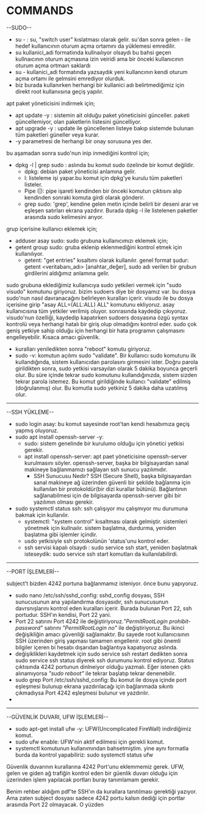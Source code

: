 # COMMANDS 

--SUDO--

* su - : su, "switch user" kıslatması olarak gelir. su'dan sonra gelen - ile hedef kullanıcının oturum açma ortamını da yüklemesi emredilir.
* su kullanici_adi formatiında kullnaılıyor olsaydı bu bahsi geçen kullnaıcının oturum açmasına izin veiridi ama bir önceki kullanıcının oturum açma ortmaın saklardı
* su - kullanici_adi formatında yazsaydık yeni kullancının kendi oturum açma ortamı ile gelmsini emrediyor olurduk.
* biz burada kullanırken herhangi bir kullanici adı belirtmediğimiz için direkt root kullanıısına geçiş yapılır. 

apt paket yöneticisini indirmek için;
* apt update -y : sistemin ait olduğu paket yöneticisini günceller. paketi güncellemiyor, olan paketlerin listesini güncelliyor. 
* apt upgrade -y : update ile güncellenen listeye bakıp sistemde bulunan tüm paketleri güneller veya kurar.
* -y parametresi de herhangi bir onay sorusuna yes der. 

bu aşamadan sonra sudo'nun inip inmediğini kontrol için;
* dpkg -l | grep sudo : aslında bu komut sudo özelinde bir komut değildir.
    - dpkg: debian paket yöneticisi anlamına gelir.
    -  l: listeleme işi yapar.bu komut için dpkg'ye kurulu tüm paketleri listeler.
    - Pipe (|): pipe işareti kendinden bir önceki komutun çıktısını alıp kendinden sonraki komuta girdi olarak gönderir.
    - grep sudo: 'grep', kendine gelen  metin içinde belirli bir deseni arar ve eşleşen satırları ekrana yazdırır. Burada dpkg -l ile listelenen paketler arasında sudo kelimesini arıyor.

grup içerisine kullanıcı eklemek için;

* adduser asay sudo: sudo grubuna kullanıcımızı eklemek için;
* getent group sudo: gruba eklenip eklenmediğini kontrol etmek için kullanılıyor.
    - getent: "get entries" kısaltımı olarak kullanılır. genel format şudur: getent <veritabanı_adı> [anahtar_değer], sudo adı verilen bir grubun girdilerini aldığımız anlamına gelir.

sudo grubuna eklediğimiz kullanıcıya sudo yetkileri vermek için "sudo visudo" komutunu giriyoruz. bizim sudoers diye bir dosyamız var. bu dosya sudo'nun nasıl davranacağını belirleyen 
kuralları içerir. visudo ile bu dosya içerisine girip "asay ALL=(ALL:ALL) ALL" komutunu ekliyoruz. asay kullanıcısına tüm yetkiler verilmiş oluyor. sonrasında kaydedip çıkıyoruz. visudo'nun 
özelliği, kaydedip kapatırken sudoers dosyasına özgü syntax kontrolü veya herhangi hatalı bir giriş olup olmadığını kontrol eder. sudo çok geniş yetkiye sahip olduğu için herhangi bir hata
programın çalışmasını engelleyebilir. Kısaca amacı güvenlik.

* kuralları yeniledikten sonra "reboot" komutu giriyoruz.
* sudo -v: komutun açılımı sudo "validate". Bir kullanıcı sudo komutunu ilk kullandığında, sistem kullanıcıdan parolasını girmesini ister. Doğru parola girildikten sonra, sudo yetkisi
varsayılan olarak 5 dakika boyunca geçerli olur. Bu süre içinde tekrar sudo komutunu kullandığınızda, sistem sizden tekrar parola istemez. Bu komut girildiğinde kullancı "validate" edilmiş
(doğrulanmış) olur. Bu komutla sudo yetkiniz 5 dakika daha uzatılmış olur.

------------------------------------------------------------------------------------------------------------------------------------------------------------

--SSH YÜKLEME--
* sudo login asay: bu komut sayesinde root'tan kendi hesabımıza geçiş yapmış oluyoruz.
* sudo apt install openssh-server -y:
    - sudo: sistem genelinde bir kurulumo olduğu için yönetici yetkisi gerekir.
    - apt install openssh-server: apt paet yöneticisine openssh-server kurulmasını söyler. openssh-server, başka bir bilgisayardan sanal makineye bağlanmamızı sağlayan ssh sunucu yazılımıdır.
        - SSH Sunucusu Nedir?
      SSH (Secure Shell), başka bilgisayardan sanal makineye ağ üzerinden güvenli bir şekilde bağlanma için kullanılan bir protokoldür(bir dizi kurallar bütünü). Bağlantının sağlanabilmesi
    için de bilgisayarda openssh-server gibi bir yazılımın olması gerekir.
* sudo systemctl status ssh: ssh  çalışıyor mu çalışmıyor mu durumuna bakmak için kullanılır.
    - systemctl: "system control" kısaltması olarak gelmiştir. sistemleri yönetmek için kullnaılır. sistem başlatma, durdurma, yeniden başlatma gibi işlemler içindir.
    - usdo yetkisiyle ssh protokolünün 'status'unu kontrol eder.
  * ssh servisi kapalı olsaydı : sudo service ssh start, yeniden başlatmak isteseydik: sudo service ssh start komutları da kullanılabilirdi.

------------------------------------------------------------------------------------------------------------------------------------------------------------

--PORT İŞLEMLERİ--
  
subject't bizden 4242 portuna bağlanmamız isteniyor. önce bunu yapıyoruz.

* sudo nano /etc/ssh/sshd_config: sshd_config dosyası, SSH sunucusunun ana yapılandırma dosyasıdır, ssh sunucusunun davrsnışlarını kontrol eden kuralları içerir. Burada bulunan Port 22,
ssh portudur. SSH'ın kendisi, Port 22 yani.
* Port 22 satırını Port 4242 ile değiştiriyoruz._"PermitRootLogin prohibit-password"_ satırını _"PermitRootLogin no"_ ile değiştiriyoruz. Bu ikinci değişikliğin amacı güvenliği sağlamaktır.
  Bu sayede root kullanıcısının SSH üzerinden giriş yapması tamamen engellenir. root gibi önemli bilgiler içeren bi hesabı dışarıdan bağlantıya kapatıyoruz aslında.
* değişiklikleri kaydetmek için sudo service ssh restart dedikten sonra sudo service ssh status diyerek ssh durumunu kontrol ediyoruz. Status çıktısında 4242 portunun dinlneiyor olduğu
yazmalı. Eğer istenen çıktı alınamıyorsa _"sudo reboot"_ ile tekrar başlatıp tekrar denenebilir.
* sudo grep Port /etc/ssh/sshd_config: Bu komut ile dosya içinde port eşleşmesi bulunup ekrana yazdırılacağı için bağlanmada sıkıntı çıkmadıysa Port 4242 eşleşmesi bulunur ve yazdırılır.
* 
------------------------------------------------------------------------------------------------------------------------------------------------------------

--GÜVENLİK DUVARI, UFW İŞLEMLERİ--
* sudo apt-get install ufw -y: UFW(Uncomplicated FireWall) indirdiğimiz komut.
* sudo ufw enable: UFW'nin aktif edilmesi için gerekli komut.
* systemctl komutunun kullanımından bahsetmiştim. yine aynı formatla burda da kontrol yapabiliriz: sudo systemctl status ufw

Güvenlik duvarının kurallarına 4242 Port'unu eklemmemiz gerek. UFW, gelen ve giden ağ trafiğin kontrol eden bir güenlik duvarı olduğu için üzerinden işlem yapılacak portları buray tanımlamam 
gerekir. 

Benim rehber aldığım pdf'te SSH'ın da kurallara tanıtılması gerektiği yazıyor. Ama zaten subject dosyası sadece 4242 portu kalsın dediği için portlar arasında Port 22 olmayacak. O yüzden 
